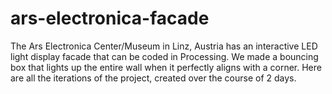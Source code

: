 # ars-electronica-facade
The Ars Electronica Center/Museum in Linz, Austria has an interactive LED light display facade that can be coded in Processing. We made a bouncing box that lights up the entire wall when it perfectly aligns with a corner. Here are all the iterations of the project, created over the course of 2 days. 
